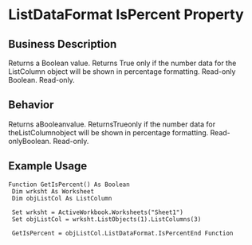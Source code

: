 # ListDataFormat IsPercent Property

## Business Description
Returns a Boolean value. Returns True only if the number data for the ListColumn object will be shown in percentage formatting. Read-only Boolean. Read-only.

## Behavior
Returns aBooleanvalue. ReturnsTrueonly if the number data for theListColumnobject will be shown in percentage formatting. Read-onlyBoolean. Read-only.

## Example Usage
```vba
Function GetIsPercent() As Boolean 
 Dim wrksht As Worksheet 
 Dim objListCol As ListColumn 
 
 Set wrksht = ActiveWorkbook.Worksheets("Sheet1") 
 Set objListCol = wrksht.ListObjects(1).ListColumns(3) 
 
 GetIsPercent = objListCol.ListDataFormat.IsPercentEnd Function
```